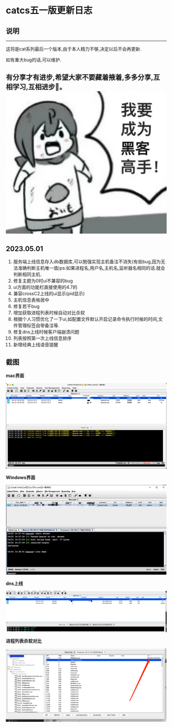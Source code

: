 # catcs五一版更新日志

## 说明

---
这将是cat系列最后一个版本,由于本人精力不够,决定以后不会再更新.

如有重大bug的话,可以维护.

有分享才有进步,希望大家不要藏着掖着,多多分享,互相学习,互相进步🙏。
![hacker.jpeg](hacker.jpeg)
---
## 2023.05.01
1. 服务端上线信息存入db数据库,可以勉强实现主机备注不消失(有些bug,因为无法准确判断主机唯一值)ps:如果进程名,用户名,主机名,监听器名相同的话.就会判断相同主机.
2. 修复主题为0时ui不兼容的bug
3. ui方面的功能栏直接使用的4.7的
4. 兼容crossC2上线的ui显示(pid显示)
5. 主机信息表格居中
6. 修复若干bug
7. 增加获取进程列表时候自动对比杀软
8. 根据个人习惯优化了一下ui,如配置文件默认开启记录命令执行时候的时间,文件管理标签自带备注等.
9. 修复dns上线时候客户端崩溃问题
10. 列表按照第一次上线信息排序
11. 新增经典上线语音提醒
## 截图
**mac界面**

![img.png](img.png)

**Windows界面**

![img_3.png](img_3.png)

**dns上线**

![img_1.png](img_1.png)

**进程列表杀软对比**

![img_2.png](img_2.png)
